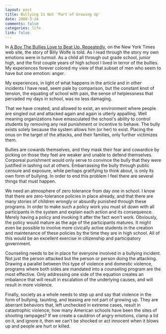 ```yaml
--- 
layout: post
title: Bullying Is Not 'Part of Growing Up'
date: 2008-3-24
comments: false
categories: life
link: false
---
```

In <a href="http://www.nytimes.com/2008/03/24/us/24land.html?pagewanted=1" title="A Boy the Bullies Love to Beat Up, Repeatedly">A Boy The Bullies Love to Beat Up, Repeatedly</a>, on the New York Times web site, the story of Billy Wolfe is told.  As I read through the story my own emotions were in turmoil.  As a child all through out grade school, junior high, and the first couple years of high school I lived in terror of the bullies.  My experiences forever colored my view of that subset of men who seem to have but one emotion: anger.

My experiences, in light of what happens in the article and in other incidents I have read, seem pale by comparison, but the constant knot of tension, the equating of school with pain, the sense of helplessness that pervaded my days in school, was no less damaging.

That we have created, and allowed to exist, an environment where people are singled out and attacked again and again is utterly appalling.  Well meaning organizations have emasculated the school's ability to control students by removing any real punishment or incentive to behave.  The bully exists solely because the system allows him (or her) to exist.  Placing the onus on the target of the attacks, and their families, only further victimizes them.

Bullies are cowards themselves, and they mask their fear and cowardice by picking on those they feel are weaker and unable to defend themselves.  Corporeal punishment would only serve to convince the bully that they were justified in lashing out at others.  Embarrassing the bully through public censure and exposure, while perhaps gratifying to think about, is only its own form of bullying.  In order to end this problem I feel there are several things that must happen.

We need an atmosphere of zero tolerance from day one in school.  I know that there are zero-tolerance policies in place already, and that there are many stories of children wrongly or absurdly punished through these programs.  In order to make such a policy work you must sit down with all participants in the system and explain each action and its consequence.  Merely having a policy and invoking it after the fact won't work.  Obviously, the policy would mature as the age of the participants matures.  It might even be possible to involve more civically active students in the creation and maintenance of these policies by the time they are in high school.  All of this would be an excellent exercise in citizenship and participatory government.

Counseling needs to be in place for everyone involved in a bullying incident.  Not just the person attacked but the person or person doing the attacking.  Drawing a parallel between this type of violence and domestic violence, programs where both sides are mandated into a counseling program are the most effective.  Only addressing one side of the equation creates an imbalance that will result in escalation of the underlying causes, and will result in more violence.

Finally, society as a whole needs to step up and say that violence in the form of bullying, taunting, and teasing are not part of growing up.  They are aberrant behaviors that, left unchecked in extreme cases, result in catastrophic violence; how many American schools have been the sites of shooting rampages?  If we create a cauldron of angry emotions, clamp a lid on it, and ignore it, then we can't be shocked or act innocent when it blows up and people are hurt or killed.
